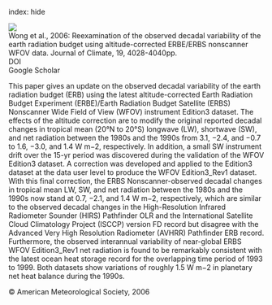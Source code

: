 index: hide

<div class="Citation">
    <div class="Citation-thumb CitationThumb-linked"  data-href="https://doi.org/10.1175/jcli3838.1">
      <img src="https://static.claimspace.cloud/climate-study-static/refs/thumbs/13/Wong_et_al_2006-thumb.png" />
    </div>

  <div class="Citation-body">
    <div class="Citation-text">Wong et al., 2006: Reexamination of the observed decadal variability of the earth radiation budget using altitude-corrected ERBE/ERBS nonscanner WFOV data. <span class="Article-journal">Journal of Climate, </span><span class="Article-volume">19, </span>4028-4040pp.</div>
    <div class="Citation-links">
      <div class="CitationLink" data-href="https://doi.org/10.1175/jcli3838.1">
        <div class="CitationLink-icon CitationLink-Doi"></div>
        <div class="CitationLink-text">DOI</div>
      </div>
      <div class="CitationLink" data-href="https://scholar.google.com/scholar?q=10.1175/jcli3838.1">
        <div class="CitationLink-icon CitationLink-Scholar"></div>
        <div class="CitationLink-text">Google Scholar</div>
      </div>
    </div>
  </div>
</div>

This paper gives an update on the observed decadal variability of the earth radiation budget (ERB) using the latest altitude-corrected Earth Radiation Budget Experiment (ERBE)/Earth Radiation Budget Satellite (ERBS) Nonscanner Wide Field of View (WFOV) instrument Edition3 dataset. The effects of the altitude correction are to modify the original reported decadal changes in tropical mean (20°N to 20°S) longwave (LW), shortwave (SW), and net radiation between the 1980s and the 1990s from 3.1, −2.4, and −0.7 to 1.6, −3.0, and 1.4 W m−2, respectively. In addition, a small SW instrument drift over the 15-yr period was discovered during the validation of the WFOV Edition3 dataset. A correction was developed and applied to the Edition3 dataset at the data user level to produce the WFOV Edition3_Rev1 dataset. With this final correction, the ERBS Nonscanner-observed decadal changes in tropical mean LW, SW, and net radiation between the 1980s and the 1990s now stand at 0.7, −2.1, and 1.4 W m−2, respectively, which are similar to the observed decadal changes in the High-Resolution Infrared Radiometer Sounder (HIRS) Pathfinder OLR and the International Satellite Cloud Climatology Project (ISCCP) version FD record but disagree with the Advanced Very High Resolution Radiometer (AVHRR) Pathfinder ERB record. Furthermore, the observed interannual variability of near-global ERBS WFOV Edition3_Rev1 net radiation is found to be remarkably consistent with the latest ocean heat storage record for the overlapping time period of 1993 to 1999. Both datasets show variations of roughly 1.5 W m−2 in planetary net heat balance during the 1990s.

<div class="Citation-copy">
&copy; American Meteorological Society, 2006
</div>